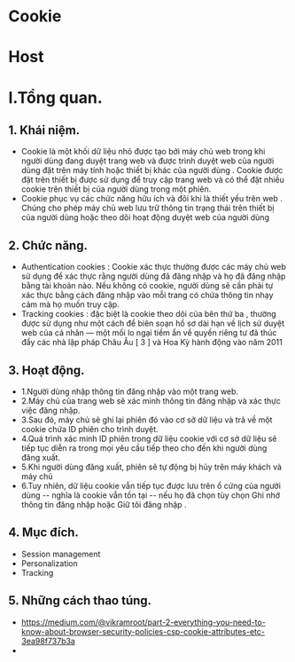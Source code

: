 # Cookie
# Host

# I.Tổng quan.
## 1. Khái niệm.
- Cookie là một khối dữ liệu nhỏ được tạo bởi máy chủ web trong khi người dùng đang duyệt trang web và được trình duyệt web của người dùng đặt trên máy tính hoặc thiết bị khác của người dùng . Cookie được đặt trên thiết bị được sử dụng để truy cập trang web và có thể đặt nhiều cookie trên thiết bị của người dùng trong một phiên.
- Cookie phục vụ các chức năng hữu ích và đôi khi là thiết yếu trên web . Chúng cho phép máy chủ web lưu trữ thông tin trạng thái trên thiết bị của người dùng hoặc theo dõi hoạt động duyệt web của người dùng 
## 2. Chức năng.
- Authentication cookies : Cookie xác thực thường được các máy chủ web sử dụng để xác thực rằng người dùng đã đăng nhập và họ đã đăng nhập bằng tài khoản nào. Nếu không có cookie, người dùng sẽ cần phải tự xác thực bằng cách đăng nhập vào mỗi trang có chứa thông tin nhạy cảm mà họ muốn truy cập. 
- Tracking cookies :  đặc biệt là cookie theo dõi của bên thứ ba , thường được sử dụng như một cách để biên soạn hồ sơ dài hạn về lịch sử duyệt web của cá nhân — một mối lo ngại tiềm ẩn về quyền riêng tư đã thúc đẩy các nhà lập pháp Châu Âu [ 3 ] và Hoa Kỳ hành động vào năm 2011
## 3. Hoạt động.
- 1.Người dùng nhập thông tin đăng nhập vào một trang web.
- 2.Máy chủ của trang web sẽ xác minh thông tin đăng nhập và xác thực việc đăng nhập.
- 3.Sau đó, máy chủ sẽ ghi lại phiên đó vào cơ sở dữ liệu và trả về một cookie chứa ID phiên cho trình duyệt.
- 4.Quá trình xác minh ID phiên trong dữ liệu cookie với cơ sở dữ liệu sẽ tiếp tục diễn ra trong mọi yêu cầu tiếp theo cho đến khi người dùng đăng xuất.
- 5.Khi người dùng đăng xuất, phiên sẽ tự động bị hủy trên máy khách và máy chủ
- 6.Tuy nhiên, dữ liệu cookie vẫn tiếp tục được lưu trên ổ cứng của người dùng -- nghĩa là cookie vẫn tồn tại -- nếu họ đã chọn tùy chọn Ghi nhớ thông tin đăng nhập hoặc Giữ tôi đăng nhập .
## 4. Mục đích.
- Session management
- Personalization
- Tracking 
## 5. Những cách thao túng.
- https://medium.com/@vikramroot/part-2-everything-you-need-to-know-about-browser-security-policies-csp-cookie-attributes-etc-3ea98f737b3a
- 
